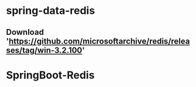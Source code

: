 # spring-data-redis

## Download 'https://github.com/microsoftarchive/redis/releases/tag/win-3.2.100'
# SpringBoot-Redis
